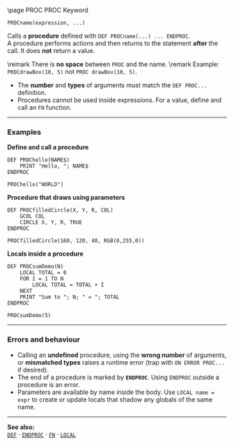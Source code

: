 \page PROC PROC Keyword
```basic
PROCname(expression, ...)
```

Calls a **procedure** defined with `DEF PROCname(...) ... ENDPROC`.  
A procedure performs actions and then returns to the statement **after** the call. It does **not** return a value.


\remark There is **no space** between `PROC` and the name.
\remark Example: `PROCdrawBox(10, 5)` not `PROC drawBox(10, 5)`.

- The **number** and **types** of arguments must match the `DEF PROC...` definition.
- Procedures cannot be used inside expressions. For a value, define and call an `FN` function.

---

### Examples

**Define and call a procedure**
```basic
DEF PROChello(NAME$)
    PRINT "Hello, "; NAME$
ENDPROC

PROChello("WORLD")
```

**Procedure that draws using parameters**
```basic
DEF PROCfilledCircle(X, Y, R, COL)
    GCOL COL
    CIRCLE X, Y, R, TRUE
ENDPROC

PROCfilledCircle(160, 120, 40, RGB(0,255,0))
```

**Locals inside a procedure**
```basic
DEF PROCsumDemo(N)
    LOCAL TOTAL = 0
    FOR I = 1 TO N
        LOCAL TOTAL = TOTAL + I
    NEXT
    PRINT "Sum to "; N; " = "; TOTAL
ENDPROC

PROCsumDemo(5)
```

---

### Errors and behaviour

- Calling an **undefined** procedure, using the **wrong number** of arguments, or **mismatched types** raises a runtime error (trap with `ON ERROR PROC...` if desired).
- The end of a procedure is marked by **`ENDPROC`**. Using `ENDPROC` outside a procedure is an error.
- Parameters are available by name inside the body. Use `LOCAL name = expr` to create or update locals that shadow any globals of the same name.

---

**See also:**  
[`DEF`](https://github.com/brainboxdotcc/retro-rocket/wiki/DEF) ·
[`ENDPROC`](https://github.com/brainboxdotcc/retro-rocket/wiki/ENDPROC) ·
[`FN`](https://github.com/brainboxdotcc/retro-rocket/wiki/FN) ·
[`LOCAL`](https://github.com/brainboxdotcc/retro-rocket/wiki/LOCAL)
